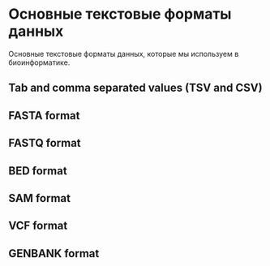 # Основные текстовые форматы данных

Основные текстовые форматы данных, которые мы используем в биоинформатике.

## Tab and comma separated values (TSV and CSV)

## FASTA format

## FASTQ format

## BED format

## SAM format

## VCF format

## GENBANK format
